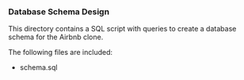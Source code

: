 ### Database Schema Design

This directory contains a SQL script with queries to create a database schema for the Airbnb clone.

The following files are included:

- schema.sql